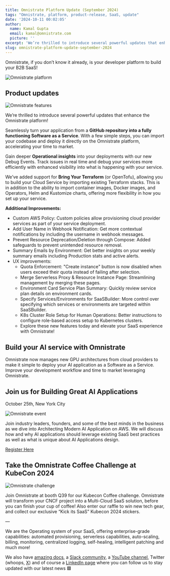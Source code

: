 ```yaml
---
title: Omnistrate Platform Update (September 2024)
tags: "Omnistrate, platform, product-release, SaaS, update"
date: '2024-10-11 00:02:05'
author:
  name: Kamal Gupta
  email: kamal@omnistrate.com
  picture: ''
excerpt: 'We’re thrilled to introduce several powerful updates that enhance the Omnistrate platform!'
slug: omnistrate-platform-update-september-2024
---
```


Omnistrate, if you don’t know it already, is your developer platform to build your B2B SaaS!

![Omnistrate platform][1]


## Product updates


![Omnistrate features][2]

We’re thrilled to introduce several powerful updates that enhance the Omnistrate platform!

Seamlessly turn your application from a **GitHub repository into a fully functioning Software as a Service**. With a few simple steps, you can import your codebase and deploy it directly on the Omnistrate platform, accelerating your time to market.

Gain deeper **Operational insights** into your deployments with our new Debug Events. Track issues in real time and debug your services more efficiently with enhanced visibility into what is happening with your service. 

We’ve added support for **Bring Your Terraform** (or OpenTofu), allowing you to build your Cloud Service by importing existing Terraform stacks. This is in addition to the ability to import container images, Docker images, and Operators, Helm and Kustomize charts, offering more flexibility in how you set up your service.

**Additional Improvements:**

- Custom AWS Policy: Custom policies allow provisioning cloud provider services as part of your service deployment.
- Add User Name in Webhook Notification: Get more contextual notifications by including the username in webhook messages.
- Prevent Resource Deprecation/Deletion through Compose: Added safeguards to prevent unintended resource removal.
- Summary Emails by Environment: Get better insights on your weekly summary emails including Production stats and active alerts.
- UX improvements:
    - Quota Enforcement: "Create instance" button is now disabled when users exceed their quota instead of failing after selection.
    - Merge Serverless Proxy & Resource Instance Page: Streamlining management by merging these pages.
    - Environment Card Service Plan Summary: Quickly review service plan details on environment cards.
    - Specify Services/Environments for SaaSBuilder: More control over specifying which services or environments are targeted within SaaSBuilder.
    - K8s Cluster Role Setup for Human Operations: Better instructions to configure role-based access setup to Kubernetes clusters. 
    - Explore these new features today and elevate your SaaS experience with Omnistrate!


## Build your AI service with Omnistrate

Omnistrate now manages new GPU architectures from cloud providers to make it simple to deploy your AI application as a Software as a Service. Improve your development workflow and time to market leveraging Omnistrate.


## Join us for Building Great AI Applications

October 25th, New York City
                 
![Omnistrate event][3]

Join industry leaders, founders, and some of the best minds in the business as we dive into Architecting Modern AI Application on AWS. We will discuss how and why AI applications should leverage existing SaaS best practices as well as what is unique about AI Applications design.

[Register Here][10]


## Take the Omnistrate Coffee Challenge at KubeCon 2024

![Omnistrate challenge][4]

Join Omnistrate at booth Q39 for our Kubecon Coffee challenge. Omnistrate will transform your CNCF project into a Multi-Cloud SaaS solution, before you can finish your cup of coffee!  Also enter our raffle to win new tech gear, and collect our exclusive “Kick its SaaS” Kubecon 2024 stickers.

— 

We are the Operating system of your SaaS, offering enterprise-grade capabilities: automated provisioning, serverless capabilities, auto-scaling, billing, monitoring, centralized logging, self-healing, intelligent patching and much more!

We also have [amazing docs][5], a [Slack community][9], a [YouTube channel][6], Twitter (whoops, [X][8]) and of course a [LinkedIn page][7] where you can follow us to stay updated with our latest news 🟩

  [1]: https://drive.google.com/thumbnail?id=1TLmi87MFqPI2Sm9JVAETnu49nCbI6A5g&sz=w720
  [2]: https://drive.google.com/thumbnail?id=1s7okjnKAgZxSH8HPb5I20MYgq_OykNie&sz=w720
  [3]: https://drive.google.com/thumbnail?id=15j67oj3YtZ4koYYCH403Ij7iVkC5o2DI&sz=w720
  [4]: https://drive.google.com/thumbnail?id=1a0Daob83fE17rAI7KfD4RPU-VXcv7xeq&sz=w720
  [5]: http://docs.omnistrate.com
  [6]: https://www.youtube.com/@omnistrate
  [7]: https://www.linkedin.com/company/omnistrate/
  [8]: https://twitter.com/omnistrate
  [9]: https://join.slack.com/t/cloudnative-u5h1399/shared_invite/zt-1qf3cgi37-lCV1vKJlrBioqGuVjKBtyw
  [10]: https://omnistrate.us17.list-manage.com/track/click?u=08ffbac64293e1abc50999571&id=e114a6e20b&e=a6912e82f6
